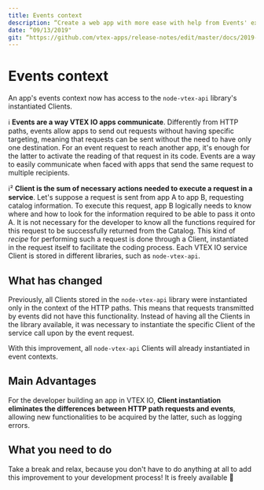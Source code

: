 ```yaml
---
title: Events context
description: “Create a web app with more ease with help from Events' expanding functionalities.”
date: “09/13/2019"
git: “https://github.com/vtex-apps/release-notes/edit/master/docs/2019-week-36/events-context.md”
---
```


# Events context

An app's events context now has access to the `node-vtex-api` library's instantiated Clients.  

:information_source: **Events are a way VTEX IO apps communicate**. Differently from HTTP paths, events allow apps to send out requests without having specific targeting, meaning that requests can be sent without the need to have only one destination. For an event request to reach another app, it's enough for the latter to activate the reading of that request in its code. Events are a way to easily communicate when faced with apps that send the same request to multiple recipients. 

:information_source:² **Client is the sum of necessary actions needed to execute a request in a service**. Let's suppose a request is sent from app A to app B, requesting catalog information. To execute this request, app B logically needs to know where and how to look for the information required to be able to pass it onto A. It is not necessary for the developer to know all the functions required for this request to be successfully returned from the Catalog. This kind of *recipe* for performing such a request is done through a Client, instantiated in the request itself to facilitate the coding process. Each VTEX IO service Client is stored in different libraries, such as `node-vtex-api`.

## What has changed

Previously, all Clients stored in the `node-vtex-api` library were instantiated only in the context of the HTTP paths. This means that requests transmitted by events did not have this functionality. Instead of having all the Clients in the library available, it was necessary to instantiate the specific Client of the service call upon by the event request.

With this improvement, all `node-vtex-api` Clients will already instantiated in event contexts.

## Main Advantages

For the developer building an app in VTEX IO, **Client instantiation eliminates the differences between HTTP path requests and events**, allowing new functionalities to be acquired by the latter, such as logging errors.

## What you need to do 

Take a break and relax, because you don't have to do anything at all to add this improvement to your development process! It is freely available :tada:
